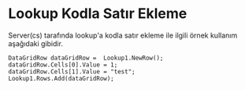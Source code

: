 # Lookup Kodla Satır Ekleme

Server(cs) tarafında lookup'a kodla satır ekleme ile ilgili  örnek kullanım aşağıdaki gibidir.

	DataGridRow dataGridRow =  Lookup1.NewRow();
	dataGridRow.Cells[0].Value = 1;
	dataGridRow.Cells[1].Value = "test";
	Lookup1.Rows.Add(dataGridRow);